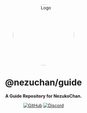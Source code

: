 <div align="center">

<img src="https://i.kagchi.my.id/nezuko.png" alt="Logo" width="200px" height="200px" style="border-radius:50%"/>

# @nezuchan/guide

**A Guide Repository for NezukoChan.**

[![GitHub](https://img.shields.io/github/license/nezuchan/guide)](https://github.com/nezuchan/guide/blob/main/LICENSE)
[![Discord](https://discordapp.com/api/guilds/785715968608567297/embed.png)](https://nezu.my.id)

</div>
